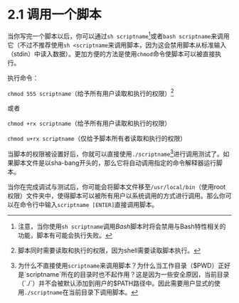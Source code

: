 # 2.1 调用一个脚本

当你写完一个脚本以后，你可以通过`sh scriptname`[^1]或者`bash scriptname`来调用它（不过不推荐使用`sh <scriptname`来调用脚本，因为这会禁用脚本从标准输入（stdin）中读入数据）。更加方便的方法是使用`chmod`命令使脚本可以被直接执行。

执行命令：

`chmod 555 scriptname`（给予所有用户读取和执行的权限）[^2]

或者

`chmod +rx scriptname`（给予所有用户读取和执行的权限）

`chmod u+rx scriptname`（仅给予脚本所有者读取和执行的权限）

当脚本的权限被设置好后，你就可以直接使用`./scriptname`[^3]进行调用测试了。如果脚本文件是以sha-bang开头的，那么它将自动调用指定的命令解释器运行脚本。

当你在完成调试与测试后，你可能会将脚本文件移至`/usr/local/bin`（使用root权限）文件夹中，使得脚本可以被所有用户以系统调用的方式进行调用。那么你可以在命令行中输入`scriptname [ENTER]`直接调用脚本。

[^1]: 注意，当你使用`sh scriptname`调用*Bash*脚本时将会禁用与Bash特性相关的功能，脚本有可能会执行失败。
[^2]: 脚本同时需要读取和执行的权限，因为shell需要读取脚本执行。
[^3]: 为什么不直接使用`scriptname`来调用脚本？为什么当工作目录（$PWD）正好是`scriptname`所在的目录时也不起作用？这是因为一些安全原因，当前目录（`./`）并不会被默认添加到用户的$PATH路径中。因此需要用户显式的使用`./scriptname`在当前目录下调用脚本。